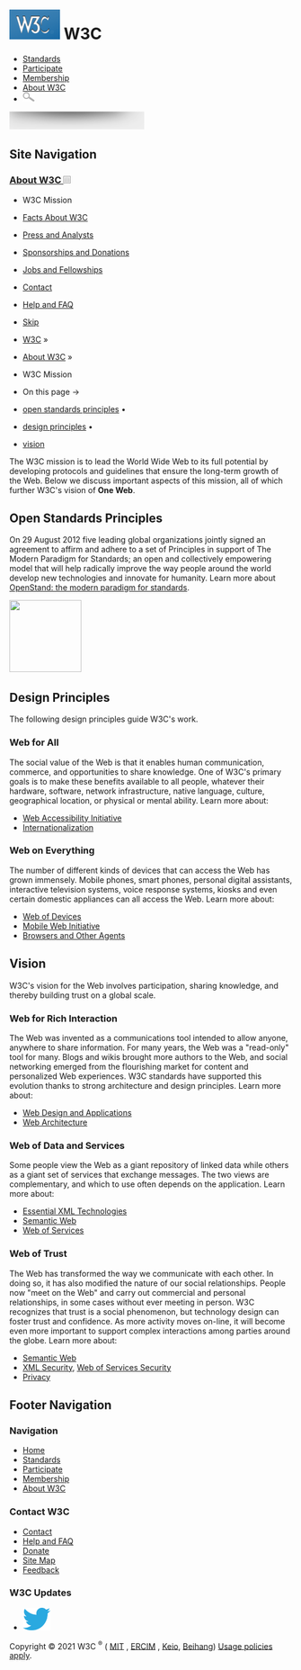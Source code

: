 # [<img src="/2008/site/images/logo-w3c-mobile-lg" alt="W3C" width="90" height="53" />](/) <span class="alt-logo">W3C</span>

- [Standards](/standards/)
- [Participate](/participate/)
- [Membership](/Consortium/membership)
- [About W3C](/Consortium/)
- <img src="/2008/site/images/search-button" alt="Search" class="submit" width="21" height="17" />

<img src="/2008/site/images/logo-shadow" height="32" />

## Site Navigation

### <span class="ribbon">[About W3C <img src="/2008/site/images/header-link" alt="Header link" class="header-link" width="13" height="13" />](/Consortium/ "Up to About W3C")</span>

- <span class="current">W3C Mission</span>
- [Facts About W3C](/Consortium/facts.html)
- [Press and Analysts](/Consortium/presskit.html)
- [Sponsorships and Donations](/Consortium/sponsor/)
- [Jobs and Fellowships](/Consortium/Recruitment/)
- [Contact](/Consortium/contact.html)
- [Help and FAQ](/Help/)

- [Skip](#w3c_content_body "Skip to content (e.g., when browsing via audio)")
- [W3C](/) <span class="cr">»</span>
- [About W3C](/Consortium/) <span class="cr">»</span>
- W3C Mission

- On this page →
- [open standards principles](#openstand)<span class="bullet"> • </span>
- [design principles](#principles)<span class="bullet"> • </span>
- [vision](#vision)

The W3C mission is to lead the World Wide Web to its full potential by developing protocols and guidelines that ensure the long-term growth of the Web. Below we discuss important aspects of this mission, all of which further W3C's vision of **One Web**.

## Open Standards Principles

On 29 August 2012 five leading global organizations jointly signed an agreement to affirm and adhere to a set of Principles in support of The Modern Paradigm for Standards; an open and collectively empowering model that will help radically improve the way people around the world develop new technologies and innovate for humanity. Learn more about [OpenStand: the modern paradigm for standards](http://open-stand.org/principles/).

[<img src="http://open-stand.org/wp-content/uploads/2012/08/128x128-blue2.png" width="128" height="128" />](http://open-stand.org/)

## Design Principles

The following design principles guide W3C's work.

### Web for All

The social value of the Web is that it enables human communication, commerce, and opportunities to share knowledge. One of W3C's primary goals is to make these benefits available to all people, whatever their hardware, software, network infrastructure, native language, culture, geographical location, or physical or mental ability. Learn more about:

- [Web Accessibility Initiative](/WAI/)
- [Internationalization](/International/)

### Web on Everything

The number of different kinds of devices that can access the Web has grown immensely. Mobile phones, smart phones, personal digital assistants, interactive television systems, voice response systems, kiosks and even certain domestic appliances can all access the Web. Learn more about:

- [Web of Devices](/standards/webofdevices/)
- [Mobile Web Initiative](/Mobile/)
- [Browsers and Other Agents](/standards/agents/Overview.html)

## Vision

W3C's vision for the Web involves participation, sharing knowledge, and thereby building trust on a global scale.

### Web for Rich Interaction

The Web was invented as a communications tool intended to allow anyone, anywhere to share information. For many years, the Web was a "read-only" tool for many. Blogs and wikis brought more authors to the Web, and social networking emerged from the flourishing market for content and personalized Web experiences. W3C standards have supported this evolution thanks to strong architecture and design principles. Learn more about:

- [Web Design and Applications](/standards/webdesign/)
- [Web Architecture](/standards/webarch/)

### Web of Data and Services

Some people view the Web as a giant repository of linked data while others as a giant set of services that exchange messages. The two views are complementary, and which to use often depends on the application. Learn more about:

- [Essential XML Technologies](/standards/xml/)
- [Semantic Web](/standards/semanticweb/)
- [Web of Services](/standards/webofservices/)

### Web of Trust

The Web has transformed the way we communicate with each other. In doing so, it has also modified the nature of our social relationships. People now "meet on the Web" and carry out commercial and personal relationships, in some cases without ever meeting in person. W3C recognizes that trust is a social phenomenon, but technology design can foster trust and confidence. As more activity moves on-line, it will become even more important to support complex interactions among parties around the globe. Learn more about:

- [Semantic Web](/standards/semanticweb/)
- [XML Security](/standards/xml/security), [Web of Services Security](/standards/webofservices/security)
- [Privacy](/standards/webdesign/privacy)

## Footer Navigation

### Navigation

- [Home](/)
- [Standards](/standards/)
- [Participate](/participate/)
- [Membership](/Consortium/membership)
- [About W3C](/Consortium/)

### Contact W3C

- [Contact](/Consortium/contact)
- [Help and FAQ](/Help/)
- [Donate](/Consortium/sup)
- [Site Map](/Consortium/siteindex)
- [Feedback](http://lists.w3.org/Archives/Public/site-comments/)

### W3C Updates

- [<img src="/2008/site/images/Twitter_bird_logo_2012.svg" alt="Twitter" class="social-icon" height="40" />](http://twitter.com/W3C "Follow W3C on Twitter")

Copyright © 2021 W3C <sup>®</sup> ( [MIT](http://www.csail.mit.edu/) , [ERCIM](http://www.ercim.org/) , [Keio](http://www.keio.ac.jp/), [Beihang](http://ev.buaa.edu.cn/)) [Usage policies apply](/Consortium/Legal/ipr-notice).
